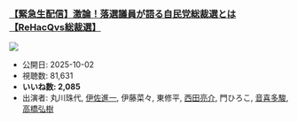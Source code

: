 ### [【緊急生配信】激論！落選議員が語る自民党総裁選とは【ReHacQvs総裁選】](https://www.youtube.com/watch?v=uFdhDYt7QSs)
[![](https://img.youtube.com/vi/uFdhDYt7QSs/sddefault.jpg)](https://www.youtube.com/watch?v=uFdhDYt7QSs)
-   公開日: 2025-10-02
-   視聴数: 81,631
-   **いいね数: 2,085**
-   出演者: 丸川珠代, [伊佐進一](/rehacq_fan/people/伊佐進一 "wikilink"), 伊藤菜々, 東修平, [西田亮介](/rehacq_fan/people/西田亮介 "wikilink"), 門ひろこ, [音喜多駿](/rehacq_fan/people/音喜多駿 "wikilink"), [高橋弘樹](/rehacq_fan/people/高橋弘樹 "wikilink")
